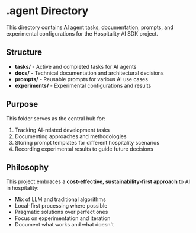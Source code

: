 # .agent Directory

This directory contains AI agent tasks, documentation, prompts, and experimental configurations for the Hospitality AI SDK project.

## Structure

- **tasks/** - Active and completed tasks for AI agents
- **docs/** - Technical documentation and architectural decisions
- **prompts/** - Reusable prompts for various AI use cases
- **experiments/** - Experimental configurations and results

## Purpose

This folder serves as the central hub for:
1. Tracking AI-related development tasks
2. Documenting approaches and methodologies
3. Storing prompt templates for different hospitality scenarios
4. Recording experimental results to guide future decisions

## Philosophy

This project embraces a **cost-effective, sustainability-first approach** to AI in hospitality:

- Mix of LLM and traditional algorithms
- Local-first processing where possible
- Pragmatic solutions over perfect ones
- Focus on experimentation and iteration
- Document what works and what doesn't
